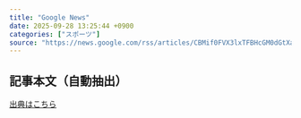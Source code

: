 ```yaml
---
title: "Google News"
date: 2025-09-28 13:25:44 +0900
categories: ["スポーツ"]
source: "https://news.google.com/rss/articles/CBMif0FVX3lxTFBHcGM0dGtXaGRGSFpUSVdOeElvVU85Zjg2WGhXeUphMUdWMF9wVVlQNDFnOWNJd0ZaV0NteXlNWFlRWkx3NE5uZUVCbW9pTENHdE9raXoxZTRQdGg4TjltWE9GejlVNjlwR2RLWGhLMnhpRTl5NTJKN1pOUTF0UFk?oc=5"
---
```


## 記事本文（自動抽出）
<body class="y0K44d EA71Tc" id="readabilityBody"></body>

[出典はこちら](https://news.google.com/rss/articles/CBMif0FVX3lxTFBHcGM0dGtXaGRGSFpUSVdOeElvVU85Zjg2WGhXeUphMUdWMF9wVVlQNDFnOWNJd0ZaV0NteXlNWFlRWkx3NE5uZUVCbW9pTENHdE9raXoxZTRQdGg4TjltWE9GejlVNjlwR2RLWGhLMnhpRTl5NTJKN1pOUTF0UFk?oc=5)
